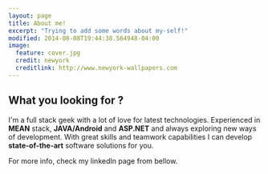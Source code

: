 ```yaml
---
layout: page
title: About me!
excerpt: "Trying to add some words about my-self!"
modified: 2014-08-08T19:44:38.564948-04:00
image:
  feature: cover.jpg
  credit: newyork
  creditlink: http://www.newyork-wallpapers.com
---
```


## What you looking for ?

I'm a full stack geek with a lot of love for latest technologies. Experienced in **MEAN** stack, **JAVA/Android** and **ASP.NET** and always exploring new ways of development. With great skills and teamwork capabilities I can develop **state-of-the-art** software solutions for you.

For more info, check my linkedIn page from bellow.
